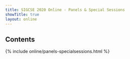 ```yaml
---
title: SIGCSE 2020 Online - Panels & Special Sessions
showTitle: true
layout: online
---
```


## Contents

{% include online/panels-specialsessions.html %}